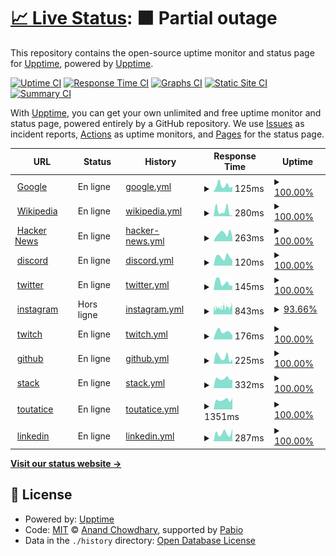 # [📈 Live Status](https://upptime.github.io/upptime): <!--live status--> **🟧 Partial outage**

This repository contains the open-source uptime monitor and status page for [Upptime](https://upptime.js.org), powered by [Upptime](https://github.com/upptime/upptime).

[![Uptime CI](https://github.com/alphaleadership/status/workflows/Uptime%20CI/badge.svg)](https://github.com/alphaleadership/status/actions?query=workflow%3A%22Uptime+CI%22)
[![Response Time CI](https://github.com/alphaleadership/status/workflows/Response%20Time%20CI/badge.svg)](https://github.com/alphaleadership/status/actions?query=workflow%3A%22Response+Time+CI%22)
[![Graphs CI](https://github.com/alphaleadership/status/workflows/Graphs%20CI/badge.svg)](https://github.com/alphaleadership/status/actions?query=workflow%3A%22Graphs+CI%22)
[![Static Site CI](https://github.com/alphaleadership/status/workflows/Static%20Site%20CI/badge.svg)](https://github.com/alphaleadership/status/actions?query=workflow%3A%22Static+Site+CI%22)
[![Summary CI](https://github.com/alphaleadership/status/workflows/Summary%20CI/badge.svg)](https://github.com/alphaleadership/status/actions?query=workflow%3A%22Summary+CI%22)

With [Upptime](https://upptime.js.org), you can get your own unlimited and free uptime monitor and status page, powered entirely by a GitHub repository. We use [Issues](https://github.com/upptime/upptime/issues) as incident reports, [Actions](https://github.com/alphaleadership/status/actions) as uptime monitors, and [Pages](https://upptime.github.io/upptime) for the status page.

<!--start: status pages-->
<!-- This summary is generated by Upptime (https://github.com/upptime/upptime) -->
<!-- Do not edit this manually, your changes will be overwritten -->
<!-- prettier-ignore -->
| URL | Status | History | Response Time | Uptime |
| --- | ------ | ------- | ------------- | ------ |
| <img alt="" src="https://icons.duckduckgo.com/ip3/www.google.com.ico" height="13"> [Google](https://www.google.com) | En ligne | [google.yml](https://github.com/thomas-iniguez-visioli/status/commits/HEAD/history/google.yml) | <details><summary><img alt="Response time graph" src="./graphs/google/response-time-week.png" height="20"> 125ms</summary><br><a href="https://thomas-iniguez-visioli.github.io/status/history/google"><img alt="Response time 113" src="https://img.shields.io/endpoint?url=https%3A%2F%2Fraw.githubusercontent.com%2Fthomas-iniguez-visioli%2Fstatus%2FHEAD%2Fapi%2Fgoogle%2Fresponse-time.json"></a><br><a href="https://thomas-iniguez-visioli.github.io/status/history/google"><img alt="24-hour response time 101" src="https://img.shields.io/endpoint?url=https%3A%2F%2Fraw.githubusercontent.com%2Fthomas-iniguez-visioli%2Fstatus%2FHEAD%2Fapi%2Fgoogle%2Fresponse-time-day.json"></a><br><a href="https://thomas-iniguez-visioli.github.io/status/history/google"><img alt="7-day response time 125" src="https://img.shields.io/endpoint?url=https%3A%2F%2Fraw.githubusercontent.com%2Fthomas-iniguez-visioli%2Fstatus%2FHEAD%2Fapi%2Fgoogle%2Fresponse-time-week.json"></a><br><a href="https://thomas-iniguez-visioli.github.io/status/history/google"><img alt="30-day response time 104" src="https://img.shields.io/endpoint?url=https%3A%2F%2Fraw.githubusercontent.com%2Fthomas-iniguez-visioli%2Fstatus%2FHEAD%2Fapi%2Fgoogle%2Fresponse-time-month.json"></a><br><a href="https://thomas-iniguez-visioli.github.io/status/history/google"><img alt="1-year response time 113" src="https://img.shields.io/endpoint?url=https%3A%2F%2Fraw.githubusercontent.com%2Fthomas-iniguez-visioli%2Fstatus%2FHEAD%2Fapi%2Fgoogle%2Fresponse-time-year.json"></a></details> | <details><summary><a href="https://thomas-iniguez-visioli.github.io/status/history/google">100.00%</a></summary><a href="https://thomas-iniguez-visioli.github.io/status/history/google"><img alt="All-time uptime 100.00%" src="https://img.shields.io/endpoint?url=https%3A%2F%2Fraw.githubusercontent.com%2Fthomas-iniguez-visioli%2Fstatus%2FHEAD%2Fapi%2Fgoogle%2Fuptime.json"></a><br><a href="https://thomas-iniguez-visioli.github.io/status/history/google"><img alt="24-hour uptime 100.00%" src="https://img.shields.io/endpoint?url=https%3A%2F%2Fraw.githubusercontent.com%2Fthomas-iniguez-visioli%2Fstatus%2FHEAD%2Fapi%2Fgoogle%2Fuptime-day.json"></a><br><a href="https://thomas-iniguez-visioli.github.io/status/history/google"><img alt="7-day uptime 100.00%" src="https://img.shields.io/endpoint?url=https%3A%2F%2Fraw.githubusercontent.com%2Fthomas-iniguez-visioli%2Fstatus%2FHEAD%2Fapi%2Fgoogle%2Fuptime-week.json"></a><br><a href="https://thomas-iniguez-visioli.github.io/status/history/google"><img alt="30-day uptime 100.00%" src="https://img.shields.io/endpoint?url=https%3A%2F%2Fraw.githubusercontent.com%2Fthomas-iniguez-visioli%2Fstatus%2FHEAD%2Fapi%2Fgoogle%2Fuptime-month.json"></a><br><a href="https://thomas-iniguez-visioli.github.io/status/history/google"><img alt="1-year uptime 100.00%" src="https://img.shields.io/endpoint?url=https%3A%2F%2Fraw.githubusercontent.com%2Fthomas-iniguez-visioli%2Fstatus%2FHEAD%2Fapi%2Fgoogle%2Fuptime-year.json"></a></details>
| <img alt="" src="https://icons.duckduckgo.com/ip3/en.wikipedia.org.ico" height="13"> [Wikipedia](https://en.wikipedia.org) | En ligne | [wikipedia.yml](https://github.com/thomas-iniguez-visioli/status/commits/HEAD/history/wikipedia.yml) | <details><summary><img alt="Response time graph" src="./graphs/wikipedia/response-time-week.png" height="20"> 280ms</summary><br><a href="https://thomas-iniguez-visioli.github.io/status/history/wikipedia"><img alt="Response time 189" src="https://img.shields.io/endpoint?url=https%3A%2F%2Fraw.githubusercontent.com%2Fthomas-iniguez-visioli%2Fstatus%2FHEAD%2Fapi%2Fwikipedia%2Fresponse-time.json"></a><br><a href="https://thomas-iniguez-visioli.github.io/status/history/wikipedia"><img alt="24-hour response time 45" src="https://img.shields.io/endpoint?url=https%3A%2F%2Fraw.githubusercontent.com%2Fthomas-iniguez-visioli%2Fstatus%2FHEAD%2Fapi%2Fwikipedia%2Fresponse-time-day.json"></a><br><a href="https://thomas-iniguez-visioli.github.io/status/history/wikipedia"><img alt="7-day response time 280" src="https://img.shields.io/endpoint?url=https%3A%2F%2Fraw.githubusercontent.com%2Fthomas-iniguez-visioli%2Fstatus%2FHEAD%2Fapi%2Fwikipedia%2Fresponse-time-week.json"></a><br><a href="https://thomas-iniguez-visioli.github.io/status/history/wikipedia"><img alt="30-day response time 187" src="https://img.shields.io/endpoint?url=https%3A%2F%2Fraw.githubusercontent.com%2Fthomas-iniguez-visioli%2Fstatus%2FHEAD%2Fapi%2Fwikipedia%2Fresponse-time-month.json"></a><br><a href="https://thomas-iniguez-visioli.github.io/status/history/wikipedia"><img alt="1-year response time 189" src="https://img.shields.io/endpoint?url=https%3A%2F%2Fraw.githubusercontent.com%2Fthomas-iniguez-visioli%2Fstatus%2FHEAD%2Fapi%2Fwikipedia%2Fresponse-time-year.json"></a></details> | <details><summary><a href="https://thomas-iniguez-visioli.github.io/status/history/wikipedia">100.00%</a></summary><a href="https://thomas-iniguez-visioli.github.io/status/history/wikipedia"><img alt="All-time uptime 100.00%" src="https://img.shields.io/endpoint?url=https%3A%2F%2Fraw.githubusercontent.com%2Fthomas-iniguez-visioli%2Fstatus%2FHEAD%2Fapi%2Fwikipedia%2Fuptime.json"></a><br><a href="https://thomas-iniguez-visioli.github.io/status/history/wikipedia"><img alt="24-hour uptime 100.00%" src="https://img.shields.io/endpoint?url=https%3A%2F%2Fraw.githubusercontent.com%2Fthomas-iniguez-visioli%2Fstatus%2FHEAD%2Fapi%2Fwikipedia%2Fuptime-day.json"></a><br><a href="https://thomas-iniguez-visioli.github.io/status/history/wikipedia"><img alt="7-day uptime 100.00%" src="https://img.shields.io/endpoint?url=https%3A%2F%2Fraw.githubusercontent.com%2Fthomas-iniguez-visioli%2Fstatus%2FHEAD%2Fapi%2Fwikipedia%2Fuptime-week.json"></a><br><a href="https://thomas-iniguez-visioli.github.io/status/history/wikipedia"><img alt="30-day uptime 100.00%" src="https://img.shields.io/endpoint?url=https%3A%2F%2Fraw.githubusercontent.com%2Fthomas-iniguez-visioli%2Fstatus%2FHEAD%2Fapi%2Fwikipedia%2Fuptime-month.json"></a><br><a href="https://thomas-iniguez-visioli.github.io/status/history/wikipedia"><img alt="1-year uptime 100.00%" src="https://img.shields.io/endpoint?url=https%3A%2F%2Fraw.githubusercontent.com%2Fthomas-iniguez-visioli%2Fstatus%2FHEAD%2Fapi%2Fwikipedia%2Fuptime-year.json"></a></details>
| <img alt="" src="https://icons.duckduckgo.com/ip3/news.ycombinator.com.ico" height="13"> [Hacker News](https://news.ycombinator.com) | En ligne | [hacker-news.yml](https://github.com/thomas-iniguez-visioli/status/commits/HEAD/history/hacker-news.yml) | <details><summary><img alt="Response time graph" src="./graphs/hacker-news/response-time-week.png" height="20"> 263ms</summary><br><a href="https://thomas-iniguez-visioli.github.io/status/history/hacker-news"><img alt="Response time 300" src="https://img.shields.io/endpoint?url=https%3A%2F%2Fraw.githubusercontent.com%2Fthomas-iniguez-visioli%2Fstatus%2FHEAD%2Fapi%2Fhacker-news%2Fresponse-time.json"></a><br><a href="https://thomas-iniguez-visioli.github.io/status/history/hacker-news"><img alt="24-hour response time 143" src="https://img.shields.io/endpoint?url=https%3A%2F%2Fraw.githubusercontent.com%2Fthomas-iniguez-visioli%2Fstatus%2FHEAD%2Fapi%2Fhacker-news%2Fresponse-time-day.json"></a><br><a href="https://thomas-iniguez-visioli.github.io/status/history/hacker-news"><img alt="7-day response time 263" src="https://img.shields.io/endpoint?url=https%3A%2F%2Fraw.githubusercontent.com%2Fthomas-iniguez-visioli%2Fstatus%2FHEAD%2Fapi%2Fhacker-news%2Fresponse-time-week.json"></a><br><a href="https://thomas-iniguez-visioli.github.io/status/history/hacker-news"><img alt="30-day response time 288" src="https://img.shields.io/endpoint?url=https%3A%2F%2Fraw.githubusercontent.com%2Fthomas-iniguez-visioli%2Fstatus%2FHEAD%2Fapi%2Fhacker-news%2Fresponse-time-month.json"></a><br><a href="https://thomas-iniguez-visioli.github.io/status/history/hacker-news"><img alt="1-year response time 300" src="https://img.shields.io/endpoint?url=https%3A%2F%2Fraw.githubusercontent.com%2Fthomas-iniguez-visioli%2Fstatus%2FHEAD%2Fapi%2Fhacker-news%2Fresponse-time-year.json"></a></details> | <details><summary><a href="https://thomas-iniguez-visioli.github.io/status/history/hacker-news">100.00%</a></summary><a href="https://thomas-iniguez-visioli.github.io/status/history/hacker-news"><img alt="All-time uptime 100.00%" src="https://img.shields.io/endpoint?url=https%3A%2F%2Fraw.githubusercontent.com%2Fthomas-iniguez-visioli%2Fstatus%2FHEAD%2Fapi%2Fhacker-news%2Fuptime.json"></a><br><a href="https://thomas-iniguez-visioli.github.io/status/history/hacker-news"><img alt="24-hour uptime 100.00%" src="https://img.shields.io/endpoint?url=https%3A%2F%2Fraw.githubusercontent.com%2Fthomas-iniguez-visioli%2Fstatus%2FHEAD%2Fapi%2Fhacker-news%2Fuptime-day.json"></a><br><a href="https://thomas-iniguez-visioli.github.io/status/history/hacker-news"><img alt="7-day uptime 100.00%" src="https://img.shields.io/endpoint?url=https%3A%2F%2Fraw.githubusercontent.com%2Fthomas-iniguez-visioli%2Fstatus%2FHEAD%2Fapi%2Fhacker-news%2Fuptime-week.json"></a><br><a href="https://thomas-iniguez-visioli.github.io/status/history/hacker-news"><img alt="30-day uptime 100.00%" src="https://img.shields.io/endpoint?url=https%3A%2F%2Fraw.githubusercontent.com%2Fthomas-iniguez-visioli%2Fstatus%2FHEAD%2Fapi%2Fhacker-news%2Fuptime-month.json"></a><br><a href="https://thomas-iniguez-visioli.github.io/status/history/hacker-news"><img alt="1-year uptime 100.00%" src="https://img.shields.io/endpoint?url=https%3A%2F%2Fraw.githubusercontent.com%2Fthomas-iniguez-visioli%2Fstatus%2FHEAD%2Fapi%2Fhacker-news%2Fuptime-year.json"></a></details>
| <img alt="" src="https://icons.duckduckgo.com/ip3/discord.com.ico" height="13"> [discord](https://discord.com) | En ligne | [discord.yml](https://github.com/thomas-iniguez-visioli/status/commits/HEAD/history/discord.yml) | <details><summary><img alt="Response time graph" src="./graphs/discord/response-time-week.png" height="20"> 120ms</summary><br><a href="https://thomas-iniguez-visioli.github.io/status/history/discord"><img alt="Response time 112" src="https://img.shields.io/endpoint?url=https%3A%2F%2Fraw.githubusercontent.com%2Fthomas-iniguez-visioli%2Fstatus%2FHEAD%2Fapi%2Fdiscord%2Fresponse-time.json"></a><br><a href="https://thomas-iniguez-visioli.github.io/status/history/discord"><img alt="24-hour response time 77" src="https://img.shields.io/endpoint?url=https%3A%2F%2Fraw.githubusercontent.com%2Fthomas-iniguez-visioli%2Fstatus%2FHEAD%2Fapi%2Fdiscord%2Fresponse-time-day.json"></a><br><a href="https://thomas-iniguez-visioli.github.io/status/history/discord"><img alt="7-day response time 120" src="https://img.shields.io/endpoint?url=https%3A%2F%2Fraw.githubusercontent.com%2Fthomas-iniguez-visioli%2Fstatus%2FHEAD%2Fapi%2Fdiscord%2Fresponse-time-week.json"></a><br><a href="https://thomas-iniguez-visioli.github.io/status/history/discord"><img alt="30-day response time 118" src="https://img.shields.io/endpoint?url=https%3A%2F%2Fraw.githubusercontent.com%2Fthomas-iniguez-visioli%2Fstatus%2FHEAD%2Fapi%2Fdiscord%2Fresponse-time-month.json"></a><br><a href="https://thomas-iniguez-visioli.github.io/status/history/discord"><img alt="1-year response time 112" src="https://img.shields.io/endpoint?url=https%3A%2F%2Fraw.githubusercontent.com%2Fthomas-iniguez-visioli%2Fstatus%2FHEAD%2Fapi%2Fdiscord%2Fresponse-time-year.json"></a></details> | <details><summary><a href="https://thomas-iniguez-visioli.github.io/status/history/discord">100.00%</a></summary><a href="https://thomas-iniguez-visioli.github.io/status/history/discord"><img alt="All-time uptime 99.98%" src="https://img.shields.io/endpoint?url=https%3A%2F%2Fraw.githubusercontent.com%2Fthomas-iniguez-visioli%2Fstatus%2FHEAD%2Fapi%2Fdiscord%2Fuptime.json"></a><br><a href="https://thomas-iniguez-visioli.github.io/status/history/discord"><img alt="24-hour uptime 100.00%" src="https://img.shields.io/endpoint?url=https%3A%2F%2Fraw.githubusercontent.com%2Fthomas-iniguez-visioli%2Fstatus%2FHEAD%2Fapi%2Fdiscord%2Fuptime-day.json"></a><br><a href="https://thomas-iniguez-visioli.github.io/status/history/discord"><img alt="7-day uptime 100.00%" src="https://img.shields.io/endpoint?url=https%3A%2F%2Fraw.githubusercontent.com%2Fthomas-iniguez-visioli%2Fstatus%2FHEAD%2Fapi%2Fdiscord%2Fuptime-week.json"></a><br><a href="https://thomas-iniguez-visioli.github.io/status/history/discord"><img alt="30-day uptime 100.00%" src="https://img.shields.io/endpoint?url=https%3A%2F%2Fraw.githubusercontent.com%2Fthomas-iniguez-visioli%2Fstatus%2FHEAD%2Fapi%2Fdiscord%2Fuptime-month.json"></a><br><a href="https://thomas-iniguez-visioli.github.io/status/history/discord"><img alt="1-year uptime 99.98%" src="https://img.shields.io/endpoint?url=https%3A%2F%2Fraw.githubusercontent.com%2Fthomas-iniguez-visioli%2Fstatus%2FHEAD%2Fapi%2Fdiscord%2Fuptime-year.json"></a></details>
| <img alt="" src="https://icons.duckduckgo.com/ip3/x.com.ico" height="13"> [twitter](https://x.com) | En ligne | [twitter.yml](https://github.com/thomas-iniguez-visioli/status/commits/HEAD/history/twitter.yml) | <details><summary><img alt="Response time graph" src="./graphs/twitter/response-time-week.png" height="20"> 145ms</summary><br><a href="https://thomas-iniguez-visioli.github.io/status/history/twitter"><img alt="Response time 246" src="https://img.shields.io/endpoint?url=https%3A%2F%2Fraw.githubusercontent.com%2Fthomas-iniguez-visioli%2Fstatus%2FHEAD%2Fapi%2Ftwitter%2Fresponse-time.json"></a><br><a href="https://thomas-iniguez-visioli.github.io/status/history/twitter"><img alt="24-hour response time 85" src="https://img.shields.io/endpoint?url=https%3A%2F%2Fraw.githubusercontent.com%2Fthomas-iniguez-visioli%2Fstatus%2FHEAD%2Fapi%2Ftwitter%2Fresponse-time-day.json"></a><br><a href="https://thomas-iniguez-visioli.github.io/status/history/twitter"><img alt="7-day response time 145" src="https://img.shields.io/endpoint?url=https%3A%2F%2Fraw.githubusercontent.com%2Fthomas-iniguez-visioli%2Fstatus%2FHEAD%2Fapi%2Ftwitter%2Fresponse-time-week.json"></a><br><a href="https://thomas-iniguez-visioli.github.io/status/history/twitter"><img alt="30-day response time 123" src="https://img.shields.io/endpoint?url=https%3A%2F%2Fraw.githubusercontent.com%2Fthomas-iniguez-visioli%2Fstatus%2FHEAD%2Fapi%2Ftwitter%2Fresponse-time-month.json"></a><br><a href="https://thomas-iniguez-visioli.github.io/status/history/twitter"><img alt="1-year response time 246" src="https://img.shields.io/endpoint?url=https%3A%2F%2Fraw.githubusercontent.com%2Fthomas-iniguez-visioli%2Fstatus%2FHEAD%2Fapi%2Ftwitter%2Fresponse-time-year.json"></a></details> | <details><summary><a href="https://thomas-iniguez-visioli.github.io/status/history/twitter">100.00%</a></summary><a href="https://thomas-iniguez-visioli.github.io/status/history/twitter"><img alt="All-time uptime 99.90%" src="https://img.shields.io/endpoint?url=https%3A%2F%2Fraw.githubusercontent.com%2Fthomas-iniguez-visioli%2Fstatus%2FHEAD%2Fapi%2Ftwitter%2Fuptime.json"></a><br><a href="https://thomas-iniguez-visioli.github.io/status/history/twitter"><img alt="24-hour uptime 100.00%" src="https://img.shields.io/endpoint?url=https%3A%2F%2Fraw.githubusercontent.com%2Fthomas-iniguez-visioli%2Fstatus%2FHEAD%2Fapi%2Ftwitter%2Fuptime-day.json"></a><br><a href="https://thomas-iniguez-visioli.github.io/status/history/twitter"><img alt="7-day uptime 100.00%" src="https://img.shields.io/endpoint?url=https%3A%2F%2Fraw.githubusercontent.com%2Fthomas-iniguez-visioli%2Fstatus%2FHEAD%2Fapi%2Ftwitter%2Fuptime-week.json"></a><br><a href="https://thomas-iniguez-visioli.github.io/status/history/twitter"><img alt="30-day uptime 100.00%" src="https://img.shields.io/endpoint?url=https%3A%2F%2Fraw.githubusercontent.com%2Fthomas-iniguez-visioli%2Fstatus%2FHEAD%2Fapi%2Ftwitter%2Fuptime-month.json"></a><br><a href="https://thomas-iniguez-visioli.github.io/status/history/twitter"><img alt="1-year uptime 99.90%" src="https://img.shields.io/endpoint?url=https%3A%2F%2Fraw.githubusercontent.com%2Fthomas-iniguez-visioli%2Fstatus%2FHEAD%2Fapi%2Ftwitter%2Fuptime-year.json"></a></details>
| <img alt="" src="https://icons.duckduckgo.com/ip3/instagram.com.ico" height="13"> [instagram](https://instagram.com) | Hors ligne | [instagram.yml](https://github.com/thomas-iniguez-visioli/status/commits/HEAD/history/instagram.yml) | <details><summary><img alt="Response time graph" src="./graphs/instagram/response-time-week.png" height="20"> 843ms</summary><br><a href="https://thomas-iniguez-visioli.github.io/status/history/instagram"><img alt="Response time 844" src="https://img.shields.io/endpoint?url=https%3A%2F%2Fraw.githubusercontent.com%2Fthomas-iniguez-visioli%2Fstatus%2FHEAD%2Fapi%2Finstagram%2Fresponse-time.json"></a><br><a href="https://thomas-iniguez-visioli.github.io/status/history/instagram"><img alt="24-hour response time 949" src="https://img.shields.io/endpoint?url=https%3A%2F%2Fraw.githubusercontent.com%2Fthomas-iniguez-visioli%2Fstatus%2FHEAD%2Fapi%2Finstagram%2Fresponse-time-day.json"></a><br><a href="https://thomas-iniguez-visioli.github.io/status/history/instagram"><img alt="7-day response time 843" src="https://img.shields.io/endpoint?url=https%3A%2F%2Fraw.githubusercontent.com%2Fthomas-iniguez-visioli%2Fstatus%2FHEAD%2Fapi%2Finstagram%2Fresponse-time-week.json"></a><br><a href="https://thomas-iniguez-visioli.github.io/status/history/instagram"><img alt="30-day response time 831" src="https://img.shields.io/endpoint?url=https%3A%2F%2Fraw.githubusercontent.com%2Fthomas-iniguez-visioli%2Fstatus%2FHEAD%2Fapi%2Finstagram%2Fresponse-time-month.json"></a><br><a href="https://thomas-iniguez-visioli.github.io/status/history/instagram"><img alt="1-year response time 844" src="https://img.shields.io/endpoint?url=https%3A%2F%2Fraw.githubusercontent.com%2Fthomas-iniguez-visioli%2Fstatus%2FHEAD%2Fapi%2Finstagram%2Fresponse-time-year.json"></a></details> | <details><summary><a href="https://thomas-iniguez-visioli.github.io/status/history/instagram">93.66%</a></summary><a href="https://thomas-iniguez-visioli.github.io/status/history/instagram"><img alt="All-time uptime 97.18%" src="https://img.shields.io/endpoint?url=https%3A%2F%2Fraw.githubusercontent.com%2Fthomas-iniguez-visioli%2Fstatus%2FHEAD%2Fapi%2Finstagram%2Fuptime.json"></a><br><a href="https://thomas-iniguez-visioli.github.io/status/history/instagram"><img alt="24-hour uptime 91.40%" src="https://img.shields.io/endpoint?url=https%3A%2F%2Fraw.githubusercontent.com%2Fthomas-iniguez-visioli%2Fstatus%2FHEAD%2Fapi%2Finstagram%2Fuptime-day.json"></a><br><a href="https://thomas-iniguez-visioli.github.io/status/history/instagram"><img alt="7-day uptime 93.66%" src="https://img.shields.io/endpoint?url=https%3A%2F%2Fraw.githubusercontent.com%2Fthomas-iniguez-visioli%2Fstatus%2FHEAD%2Fapi%2Finstagram%2Fuptime-week.json"></a><br><a href="https://thomas-iniguez-visioli.github.io/status/history/instagram"><img alt="30-day uptime 93.65%" src="https://img.shields.io/endpoint?url=https%3A%2F%2Fraw.githubusercontent.com%2Fthomas-iniguez-visioli%2Fstatus%2FHEAD%2Fapi%2Finstagram%2Fuptime-month.json"></a><br><a href="https://thomas-iniguez-visioli.github.io/status/history/instagram"><img alt="1-year uptime 97.18%" src="https://img.shields.io/endpoint?url=https%3A%2F%2Fraw.githubusercontent.com%2Fthomas-iniguez-visioli%2Fstatus%2FHEAD%2Fapi%2Finstagram%2Fuptime-year.json"></a></details>
| <img alt="" src="https://icons.duckduckgo.com/ip3/twitch.tv.ico" height="13"> [twitch](https://twitch.tv) | En ligne | [twitch.yml](https://github.com/thomas-iniguez-visioli/status/commits/HEAD/history/twitch.yml) | <details><summary><img alt="Response time graph" src="./graphs/twitch/response-time-week.png" height="20"> 176ms</summary><br><a href="https://thomas-iniguez-visioli.github.io/status/history/twitch"><img alt="Response time 161" src="https://img.shields.io/endpoint?url=https%3A%2F%2Fraw.githubusercontent.com%2Fthomas-iniguez-visioli%2Fstatus%2FHEAD%2Fapi%2Ftwitch%2Fresponse-time.json"></a><br><a href="https://thomas-iniguez-visioli.github.io/status/history/twitch"><img alt="24-hour response time 93" src="https://img.shields.io/endpoint?url=https%3A%2F%2Fraw.githubusercontent.com%2Fthomas-iniguez-visioli%2Fstatus%2FHEAD%2Fapi%2Ftwitch%2Fresponse-time-day.json"></a><br><a href="https://thomas-iniguez-visioli.github.io/status/history/twitch"><img alt="7-day response time 176" src="https://img.shields.io/endpoint?url=https%3A%2F%2Fraw.githubusercontent.com%2Fthomas-iniguez-visioli%2Fstatus%2FHEAD%2Fapi%2Ftwitch%2Fresponse-time-week.json"></a><br><a href="https://thomas-iniguez-visioli.github.io/status/history/twitch"><img alt="30-day response time 181" src="https://img.shields.io/endpoint?url=https%3A%2F%2Fraw.githubusercontent.com%2Fthomas-iniguez-visioli%2Fstatus%2FHEAD%2Fapi%2Ftwitch%2Fresponse-time-month.json"></a><br><a href="https://thomas-iniguez-visioli.github.io/status/history/twitch"><img alt="1-year response time 161" src="https://img.shields.io/endpoint?url=https%3A%2F%2Fraw.githubusercontent.com%2Fthomas-iniguez-visioli%2Fstatus%2FHEAD%2Fapi%2Ftwitch%2Fresponse-time-year.json"></a></details> | <details><summary><a href="https://thomas-iniguez-visioli.github.io/status/history/twitch">100.00%</a></summary><a href="https://thomas-iniguez-visioli.github.io/status/history/twitch"><img alt="All-time uptime 100.00%" src="https://img.shields.io/endpoint?url=https%3A%2F%2Fraw.githubusercontent.com%2Fthomas-iniguez-visioli%2Fstatus%2FHEAD%2Fapi%2Ftwitch%2Fuptime.json"></a><br><a href="https://thomas-iniguez-visioli.github.io/status/history/twitch"><img alt="24-hour uptime 100.00%" src="https://img.shields.io/endpoint?url=https%3A%2F%2Fraw.githubusercontent.com%2Fthomas-iniguez-visioli%2Fstatus%2FHEAD%2Fapi%2Ftwitch%2Fuptime-day.json"></a><br><a href="https://thomas-iniguez-visioli.github.io/status/history/twitch"><img alt="7-day uptime 100.00%" src="https://img.shields.io/endpoint?url=https%3A%2F%2Fraw.githubusercontent.com%2Fthomas-iniguez-visioli%2Fstatus%2FHEAD%2Fapi%2Ftwitch%2Fuptime-week.json"></a><br><a href="https://thomas-iniguez-visioli.github.io/status/history/twitch"><img alt="30-day uptime 100.00%" src="https://img.shields.io/endpoint?url=https%3A%2F%2Fraw.githubusercontent.com%2Fthomas-iniguez-visioli%2Fstatus%2FHEAD%2Fapi%2Ftwitch%2Fuptime-month.json"></a><br><a href="https://thomas-iniguez-visioli.github.io/status/history/twitch"><img alt="1-year uptime 100.00%" src="https://img.shields.io/endpoint?url=https%3A%2F%2Fraw.githubusercontent.com%2Fthomas-iniguez-visioli%2Fstatus%2FHEAD%2Fapi%2Ftwitch%2Fuptime-year.json"></a></details>
| <img alt="" src="https://icons.duckduckgo.com/ip3/github.com.ico" height="13"> [github](https://github.com) | En ligne | [github.yml](https://github.com/thomas-iniguez-visioli/status/commits/HEAD/history/github.yml) | <details><summary><img alt="Response time graph" src="./graphs/github/response-time-week.png" height="20"> 225ms</summary><br><a href="https://thomas-iniguez-visioli.github.io/status/history/github"><img alt="Response time 129" src="https://img.shields.io/endpoint?url=https%3A%2F%2Fraw.githubusercontent.com%2Fthomas-iniguez-visioli%2Fstatus%2FHEAD%2Fapi%2Fgithub%2Fresponse-time.json"></a><br><a href="https://thomas-iniguez-visioli.github.io/status/history/github"><img alt="24-hour response time 159" src="https://img.shields.io/endpoint?url=https%3A%2F%2Fraw.githubusercontent.com%2Fthomas-iniguez-visioli%2Fstatus%2FHEAD%2Fapi%2Fgithub%2Fresponse-time-day.json"></a><br><a href="https://thomas-iniguez-visioli.github.io/status/history/github"><img alt="7-day response time 225" src="https://img.shields.io/endpoint?url=https%3A%2F%2Fraw.githubusercontent.com%2Fthomas-iniguez-visioli%2Fstatus%2FHEAD%2Fapi%2Fgithub%2Fresponse-time-week.json"></a><br><a href="https://thomas-iniguez-visioli.github.io/status/history/github"><img alt="30-day response time 134" src="https://img.shields.io/endpoint?url=https%3A%2F%2Fraw.githubusercontent.com%2Fthomas-iniguez-visioli%2Fstatus%2FHEAD%2Fapi%2Fgithub%2Fresponse-time-month.json"></a><br><a href="https://thomas-iniguez-visioli.github.io/status/history/github"><img alt="1-year response time 129" src="https://img.shields.io/endpoint?url=https%3A%2F%2Fraw.githubusercontent.com%2Fthomas-iniguez-visioli%2Fstatus%2FHEAD%2Fapi%2Fgithub%2Fresponse-time-year.json"></a></details> | <details><summary><a href="https://thomas-iniguez-visioli.github.io/status/history/github">100.00%</a></summary><a href="https://thomas-iniguez-visioli.github.io/status/history/github"><img alt="All-time uptime 99.94%" src="https://img.shields.io/endpoint?url=https%3A%2F%2Fraw.githubusercontent.com%2Fthomas-iniguez-visioli%2Fstatus%2FHEAD%2Fapi%2Fgithub%2Fuptime.json"></a><br><a href="https://thomas-iniguez-visioli.github.io/status/history/github"><img alt="24-hour uptime 100.00%" src="https://img.shields.io/endpoint?url=https%3A%2F%2Fraw.githubusercontent.com%2Fthomas-iniguez-visioli%2Fstatus%2FHEAD%2Fapi%2Fgithub%2Fuptime-day.json"></a><br><a href="https://thomas-iniguez-visioli.github.io/status/history/github"><img alt="7-day uptime 100.00%" src="https://img.shields.io/endpoint?url=https%3A%2F%2Fraw.githubusercontent.com%2Fthomas-iniguez-visioli%2Fstatus%2FHEAD%2Fapi%2Fgithub%2Fuptime-week.json"></a><br><a href="https://thomas-iniguez-visioli.github.io/status/history/github"><img alt="30-day uptime 99.90%" src="https://img.shields.io/endpoint?url=https%3A%2F%2Fraw.githubusercontent.com%2Fthomas-iniguez-visioli%2Fstatus%2FHEAD%2Fapi%2Fgithub%2Fuptime-month.json"></a><br><a href="https://thomas-iniguez-visioli.github.io/status/history/github"><img alt="1-year uptime 99.94%" src="https://img.shields.io/endpoint?url=https%3A%2F%2Fraw.githubusercontent.com%2Fthomas-iniguez-visioli%2Fstatus%2FHEAD%2Fapi%2Fgithub%2Fuptime-year.json"></a></details>
| <img alt="" src="https://icons.duckduckgo.com/ip3/stackoverflow.com.ico" height="13"> [stack](https://stackoverflow.com) | En ligne | [stack.yml](https://github.com/thomas-iniguez-visioli/status/commits/HEAD/history/stack.yml) | <details><summary><img alt="Response time graph" src="./graphs/stack/response-time-week.png" height="20"> 332ms</summary><br><a href="https://thomas-iniguez-visioli.github.io/status/history/stack"><img alt="Response time 285" src="https://img.shields.io/endpoint?url=https%3A%2F%2Fraw.githubusercontent.com%2Fthomas-iniguez-visioli%2Fstatus%2FHEAD%2Fapi%2Fstack%2Fresponse-time.json"></a><br><a href="https://thomas-iniguez-visioli.github.io/status/history/stack"><img alt="24-hour response time 299" src="https://img.shields.io/endpoint?url=https%3A%2F%2Fraw.githubusercontent.com%2Fthomas-iniguez-visioli%2Fstatus%2FHEAD%2Fapi%2Fstack%2Fresponse-time-day.json"></a><br><a href="https://thomas-iniguez-visioli.github.io/status/history/stack"><img alt="7-day response time 332" src="https://img.shields.io/endpoint?url=https%3A%2F%2Fraw.githubusercontent.com%2Fthomas-iniguez-visioli%2Fstatus%2FHEAD%2Fapi%2Fstack%2Fresponse-time-week.json"></a><br><a href="https://thomas-iniguez-visioli.github.io/status/history/stack"><img alt="30-day response time 315" src="https://img.shields.io/endpoint?url=https%3A%2F%2Fraw.githubusercontent.com%2Fthomas-iniguez-visioli%2Fstatus%2FHEAD%2Fapi%2Fstack%2Fresponse-time-month.json"></a><br><a href="https://thomas-iniguez-visioli.github.io/status/history/stack"><img alt="1-year response time 285" src="https://img.shields.io/endpoint?url=https%3A%2F%2Fraw.githubusercontent.com%2Fthomas-iniguez-visioli%2Fstatus%2FHEAD%2Fapi%2Fstack%2Fresponse-time-year.json"></a></details> | <details><summary><a href="https://thomas-iniguez-visioli.github.io/status/history/stack">100.00%</a></summary><a href="https://thomas-iniguez-visioli.github.io/status/history/stack"><img alt="All-time uptime 100.00%" src="https://img.shields.io/endpoint?url=https%3A%2F%2Fraw.githubusercontent.com%2Fthomas-iniguez-visioli%2Fstatus%2FHEAD%2Fapi%2Fstack%2Fuptime.json"></a><br><a href="https://thomas-iniguez-visioli.github.io/status/history/stack"><img alt="24-hour uptime 100.00%" src="https://img.shields.io/endpoint?url=https%3A%2F%2Fraw.githubusercontent.com%2Fthomas-iniguez-visioli%2Fstatus%2FHEAD%2Fapi%2Fstack%2Fuptime-day.json"></a><br><a href="https://thomas-iniguez-visioli.github.io/status/history/stack"><img alt="7-day uptime 100.00%" src="https://img.shields.io/endpoint?url=https%3A%2F%2Fraw.githubusercontent.com%2Fthomas-iniguez-visioli%2Fstatus%2FHEAD%2Fapi%2Fstack%2Fuptime-week.json"></a><br><a href="https://thomas-iniguez-visioli.github.io/status/history/stack"><img alt="30-day uptime 100.00%" src="https://img.shields.io/endpoint?url=https%3A%2F%2Fraw.githubusercontent.com%2Fthomas-iniguez-visioli%2Fstatus%2FHEAD%2Fapi%2Fstack%2Fuptime-month.json"></a><br><a href="https://thomas-iniguez-visioli.github.io/status/history/stack"><img alt="1-year uptime 100.00%" src="https://img.shields.io/endpoint?url=https%3A%2F%2Fraw.githubusercontent.com%2Fthomas-iniguez-visioli%2Fstatus%2FHEAD%2Fapi%2Fstack%2Fuptime-year.json"></a></details>
| <img alt="" src="https://icons.duckduckgo.com/ip3/www.toutatice.fr.ico" height="13"> [toutatice](https://www.toutatice.fr) | En ligne | [toutatice.yml](https://github.com/thomas-iniguez-visioli/status/commits/HEAD/history/toutatice.yml) | <details><summary><img alt="Response time graph" src="./graphs/toutatice/response-time-week.png" height="20"> 1351ms</summary><br><a href="https://thomas-iniguez-visioli.github.io/status/history/toutatice"><img alt="Response time 1316" src="https://img.shields.io/endpoint?url=https%3A%2F%2Fraw.githubusercontent.com%2Fthomas-iniguez-visioli%2Fstatus%2FHEAD%2Fapi%2Ftoutatice%2Fresponse-time.json"></a><br><a href="https://thomas-iniguez-visioli.github.io/status/history/toutatice"><img alt="24-hour response time 1612" src="https://img.shields.io/endpoint?url=https%3A%2F%2Fraw.githubusercontent.com%2Fthomas-iniguez-visioli%2Fstatus%2FHEAD%2Fapi%2Ftoutatice%2Fresponse-time-day.json"></a><br><a href="https://thomas-iniguez-visioli.github.io/status/history/toutatice"><img alt="7-day response time 1351" src="https://img.shields.io/endpoint?url=https%3A%2F%2Fraw.githubusercontent.com%2Fthomas-iniguez-visioli%2Fstatus%2FHEAD%2Fapi%2Ftoutatice%2Fresponse-time-week.json"></a><br><a href="https://thomas-iniguez-visioli.github.io/status/history/toutatice"><img alt="30-day response time 1261" src="https://img.shields.io/endpoint?url=https%3A%2F%2Fraw.githubusercontent.com%2Fthomas-iniguez-visioli%2Fstatus%2FHEAD%2Fapi%2Ftoutatice%2Fresponse-time-month.json"></a><br><a href="https://thomas-iniguez-visioli.github.io/status/history/toutatice"><img alt="1-year response time 1316" src="https://img.shields.io/endpoint?url=https%3A%2F%2Fraw.githubusercontent.com%2Fthomas-iniguez-visioli%2Fstatus%2FHEAD%2Fapi%2Ftoutatice%2Fresponse-time-year.json"></a></details> | <details><summary><a href="https://thomas-iniguez-visioli.github.io/status/history/toutatice">100.00%</a></summary><a href="https://thomas-iniguez-visioli.github.io/status/history/toutatice"><img alt="All-time uptime 99.98%" src="https://img.shields.io/endpoint?url=https%3A%2F%2Fraw.githubusercontent.com%2Fthomas-iniguez-visioli%2Fstatus%2FHEAD%2Fapi%2Ftoutatice%2Fuptime.json"></a><br><a href="https://thomas-iniguez-visioli.github.io/status/history/toutatice"><img alt="24-hour uptime 100.00%" src="https://img.shields.io/endpoint?url=https%3A%2F%2Fraw.githubusercontent.com%2Fthomas-iniguez-visioli%2Fstatus%2FHEAD%2Fapi%2Ftoutatice%2Fuptime-day.json"></a><br><a href="https://thomas-iniguez-visioli.github.io/status/history/toutatice"><img alt="7-day uptime 100.00%" src="https://img.shields.io/endpoint?url=https%3A%2F%2Fraw.githubusercontent.com%2Fthomas-iniguez-visioli%2Fstatus%2FHEAD%2Fapi%2Ftoutatice%2Fuptime-week.json"></a><br><a href="https://thomas-iniguez-visioli.github.io/status/history/toutatice"><img alt="30-day uptime 99.95%" src="https://img.shields.io/endpoint?url=https%3A%2F%2Fraw.githubusercontent.com%2Fthomas-iniguez-visioli%2Fstatus%2FHEAD%2Fapi%2Ftoutatice%2Fuptime-month.json"></a><br><a href="https://thomas-iniguez-visioli.github.io/status/history/toutatice"><img alt="1-year uptime 99.98%" src="https://img.shields.io/endpoint?url=https%3A%2F%2Fraw.githubusercontent.com%2Fthomas-iniguez-visioli%2Fstatus%2FHEAD%2Fapi%2Ftoutatice%2Fuptime-year.json"></a></details>
| <img alt="" src="https://icons.duckduckgo.com/ip3/www.linkedin.com.ico" height="13"> [linkedin](https://www.linkedin.com) | En ligne | [linkedin.yml](https://github.com/thomas-iniguez-visioli/status/commits/HEAD/history/linkedin.yml) | <details><summary><img alt="Response time graph" src="./graphs/linkedin/response-time-week.png" height="20"> 287ms</summary><br><a href="https://thomas-iniguez-visioli.github.io/status/history/linkedin"><img alt="Response time 287" src="https://img.shields.io/endpoint?url=https%3A%2F%2Fraw.githubusercontent.com%2Fthomas-iniguez-visioli%2Fstatus%2FHEAD%2Fapi%2Flinkedin%2Fresponse-time.json"></a><br><a href="https://thomas-iniguez-visioli.github.io/status/history/linkedin"><img alt="24-hour response time 445" src="https://img.shields.io/endpoint?url=https%3A%2F%2Fraw.githubusercontent.com%2Fthomas-iniguez-visioli%2Fstatus%2FHEAD%2Fapi%2Flinkedin%2Fresponse-time-day.json"></a><br><a href="https://thomas-iniguez-visioli.github.io/status/history/linkedin"><img alt="7-day response time 287" src="https://img.shields.io/endpoint?url=https%3A%2F%2Fraw.githubusercontent.com%2Fthomas-iniguez-visioli%2Fstatus%2FHEAD%2Fapi%2Flinkedin%2Fresponse-time-week.json"></a><br><a href="https://thomas-iniguez-visioli.github.io/status/history/linkedin"><img alt="30-day response time 269" src="https://img.shields.io/endpoint?url=https%3A%2F%2Fraw.githubusercontent.com%2Fthomas-iniguez-visioli%2Fstatus%2FHEAD%2Fapi%2Flinkedin%2Fresponse-time-month.json"></a><br><a href="https://thomas-iniguez-visioli.github.io/status/history/linkedin"><img alt="1-year response time 287" src="https://img.shields.io/endpoint?url=https%3A%2F%2Fraw.githubusercontent.com%2Fthomas-iniguez-visioli%2Fstatus%2FHEAD%2Fapi%2Flinkedin%2Fresponse-time-year.json"></a></details> | <details><summary><a href="https://thomas-iniguez-visioli.github.io/status/history/linkedin">100.00%</a></summary><a href="https://thomas-iniguez-visioli.github.io/status/history/linkedin"><img alt="All-time uptime 100.00%" src="https://img.shields.io/endpoint?url=https%3A%2F%2Fraw.githubusercontent.com%2Fthomas-iniguez-visioli%2Fstatus%2FHEAD%2Fapi%2Flinkedin%2Fuptime.json"></a><br><a href="https://thomas-iniguez-visioli.github.io/status/history/linkedin"><img alt="24-hour uptime 100.00%" src="https://img.shields.io/endpoint?url=https%3A%2F%2Fraw.githubusercontent.com%2Fthomas-iniguez-visioli%2Fstatus%2FHEAD%2Fapi%2Flinkedin%2Fuptime-day.json"></a><br><a href="https://thomas-iniguez-visioli.github.io/status/history/linkedin"><img alt="7-day uptime 100.00%" src="https://img.shields.io/endpoint?url=https%3A%2F%2Fraw.githubusercontent.com%2Fthomas-iniguez-visioli%2Fstatus%2FHEAD%2Fapi%2Flinkedin%2Fuptime-week.json"></a><br><a href="https://thomas-iniguez-visioli.github.io/status/history/linkedin"><img alt="30-day uptime 100.00%" src="https://img.shields.io/endpoint?url=https%3A%2F%2Fraw.githubusercontent.com%2Fthomas-iniguez-visioli%2Fstatus%2FHEAD%2Fapi%2Flinkedin%2Fuptime-month.json"></a><br><a href="https://thomas-iniguez-visioli.github.io/status/history/linkedin"><img alt="1-year uptime 100.00%" src="https://img.shields.io/endpoint?url=https%3A%2F%2Fraw.githubusercontent.com%2Fthomas-iniguez-visioli%2Fstatus%2FHEAD%2Fapi%2Flinkedin%2Fuptime-year.json"></a></details>

<!--end: status pages-->

[**Visit our status website →**](https://upptime.github.io/upptime)

## 📄 License

- Powered by: [Upptime](https://github.com/upptime/upptime)
- Code: [MIT](./LICENSE) © [Anand Chowdhary](https://anandchowdhary.com), supported by [Pabio](https://pabio.com)
- Data in the `./history` directory: [Open Database License](https://opendatacommons.org/licenses/odbl/1-0/)
